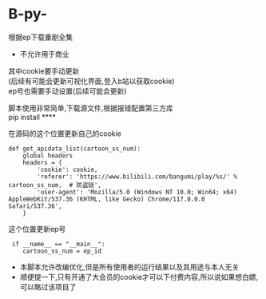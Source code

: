 # B-py-
根据ep下载番剧全集
*  不允许用于商业


其中cookie要手动更新  
(后续有可能会更新可视化界面,登入b站以获取cookie)  
ep号也需要手动设置(后续可能会更新)  

脚本使用非常简单,下载源文件,根据报错配置第三方库  
pip install ****


在源码的这个位置更新自己的cookie  
```
def get_apidata_list(cartoon_ss_num):
	global headers
	headers = {
		'cookie': cookie,
		'referer': 'https://www.bilibili.com/bangumi/play/%s/' % cartoon_ss_num,  # 防盗链',
		'user-agent': 'Mozilla/5.0 (Windows NT 10.0; Win64; x64) AppleWebKit/537.36 (KHTML, like Gecko) Chrome/117.0.0.0 Safari/537.36',
	}
```
 这个位置更新ep号  
```
 if __name__ == "__main__":
	cartoon_ss_num = ep_id
```
* 本脚本允许改编优化,但是所有使用者的运行结果以及其用途与本人无关
* 顺便提一下,只有开通了大会员的cookie才可以下付费内容,所以说如果想白嫖,可以略过该项目了
